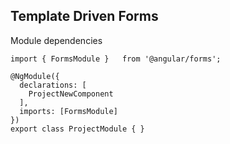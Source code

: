 ## Template Driven Forms

Module dependencies

```
import { FormsModule }   from '@angular/forms';

@NgModule({
  declarations: [
    ProjectNewComponent
  ],
  imports: [FormsModule]
})
export class ProjectModule { }

```
